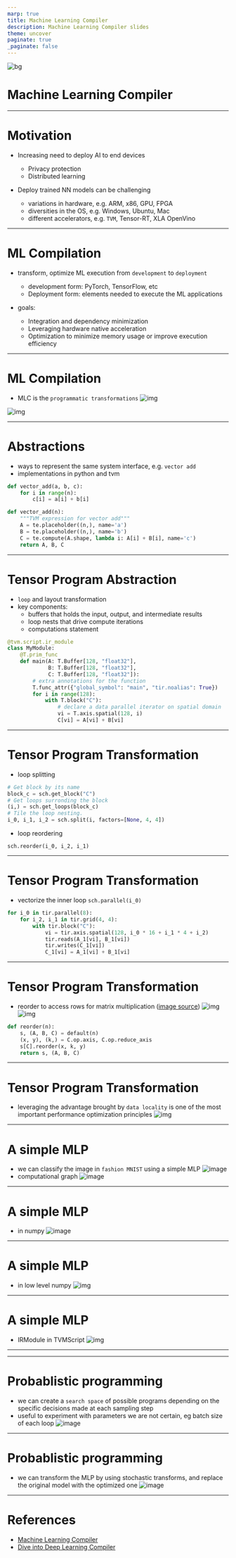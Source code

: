 ```yaml
---
marp: true
title: Machine Learning Compiler
description: Machine Learning Compiler slides
theme: uncover
paginate: true
_paginate: false
---
```


![bg](./assets/gradient.jpg)

# <!--fit--> Machine Learning Compiler

---

# Motivation 

- Increasing need to deploy AI to end devices 
    - Privacy protection 
    - Distributed learning 

- Deploy trained NN models can be challenging 
    - variations in hardware, e.g. ARM, x86, GPU, FPGA  
    - diversities in the OS, e.g. Windows, Ubuntu, Mac 
    - different accelerators, e.g. `TVM`, Tensor-RT, XLA OpenVino

---

# ML Compilation

- transform, optimize ML execution from `development` to `deployment`
    - development form: PyTorch, TensorFlow, etc 
    - Deployment form: elements needed to execute the ML applications

- goals: 
    - Integration and dependency minimization
    - Leveraging hardware native acceleration
    - Optimization to minimize memory usage or improve execution efficiency

---

# ML Compilation

- MLC is the `programmatic transformations`
![img](https://user-images.githubusercontent.com/8708551/176990173-97f98532-6a95-48fd-906f-5e6f35808e2b.png)

![img](https://user-images.githubusercontent.com/8708551/176990178-fa9505b5-9930-44e7-8a28-622edd5880d6.png)

---

# Abstractions

- ways to represent the same system interface, e.g. `vector add`
- implementations in python and tvm 
```python 
def vector_add(a, b, c):
    for i in range(n):
        c[i] = a[i] + b[i]
```
```python
def vector_add(n):
    """TVM expression for vector add"""
    A = te.placeholder((n,), name='a')
    B = te.placeholder((n,), name='b')
    C = te.compute(A.shape, lambda i: A[i] + B[i], name='c')
    return A, B, C
```

---

# <!--fit--> Tensor Program Abstraction

- `loop` and layout transformation 
- key components:
    - buffers that holds the input, output, and intermediate results
    - loop nests that drive compute iterations
    - computations statement
```python 
@tvm.script.ir_module
class MyModule:
    @T.prim_func
    def main(A: T.Buffer[128, "float32"], 
             B: T.Buffer[128, "float32"], 
             C: T.Buffer[128, "float32"]):
        # extra annotations for the function
        T.func_attr({"global_symbol": "main", "tir.noalias": True})
        for i in range(128):
            with T.block("C"):
                # declare a data parallel iterator on spatial domain
                vi = T.axis.spatial(128, i)
                C[vi] = A[vi] + B[vi]
```
---

# <!--fit--> Tensor Program Transformation

- loop splitting 
```python 
# Get block by its name
block_c = sch.get_block("C")
# Get loops surronding the block
(i,) = sch.get_loops(block_c)
# Tile the loop nesting.
i_0, i_1, i_2 = sch.split(i, factors=[None, 4, 4])
```
- loop reordering 
```
sch.reorder(i_0, i_2, i_1)
```

---

# <!--fit--> Tensor Program Transformation

- vectorize the inner loop `sch.parallel(i_0)`
```python 
for i_0 in tir.parallel(8):
    for i_2, i_1 in tir.grid(4, 4):
        with tir.block("C"):
            vi = tir.axis.spatial(128, i_0 * 16 + i_1 * 4 + i_2)
            tir.reads(A_1[vi], B_1[vi])
            tir.writes(C_1[vi])
            C_1[vi] = A_1[vi] + B_1[vi]
```

---

# <!--fit--> Tensor Program Transformation

- reorder to access rows for matrix multiplication ([image source](https://tvm.d2l.ai/chapter_cpu_schedules/matmul.html))
![img](https://user-images.githubusercontent.com/8708551/175759096-f8e260ac-f88d-4bc8-8a4a-dcdff527b560.png)
![img](https://user-images.githubusercontent.com/8708551/175759019-89d42afe-6493-4950-903d-26cdc39d215b.png)
```python
def reorder(n):
    s, (A, B, C) = default(n)
    (x, y), (k,) = C.op.axis, C.op.reduce_axis
    s[C].reorder(x, k, y)
    return s, (A, B, C)
```

---

# <!--fit--> Tensor Program Transformation

- leveraging the advantage brought by `data locality` is one of the most important performance optimization principles
![img](https://user-images.githubusercontent.com/8708551/176990088-bc85928d-8ce7-4a58-a56f-ebb339f7c1fd.png)

---

# A simple MLP 

- we can classify the image in `fashion MNIST` using a simple MLP
![image](https://user-images.githubusercontent.com/8708551/178094462-6fa8c440-d8a2-4b0d-8d19-091e02ae0ef5.png)
- computational graph 
![image](https://user-images.githubusercontent.com/8708551/178094404-7150aa5f-2de8-4e5c-8b92-d770998ecbbc.png)

---

# A simple MLP 

- in numpy 
![image](https://user-images.githubusercontent.com/8708551/178094481-40a4411b-d072-416e-9452-bf4b449d2c2a.png)

---

# A simple MLP 

- in low level numpy
![img](https://user-images.githubusercontent.com/8708551/178094522-83b1bdcf-bc2d-42f6-a17a-e5ee55b05fb7.png)

---

# A simple MLP 

- IRModule in TVMScript
![img](https://user-images.githubusercontent.com/8708551/178094563-ee02688e-1277-49e1-8451-902e9c6dd837.png)

---



---

# Probablistic programming

- we can create a `search space` of possible programs depending on the specific decisions made at each sampling step
- useful to experiment with parameters we are not certain, eg batch size of each loop 
![image](https://user-images.githubusercontent.com/8708551/179339899-52e17d1e-f390-40af-b6d5-6dd7ddf5cf95.png)

---

# Probablistic programming

- we can transform the MLP by using stochastic transforms, and replace the original model with the optimized one 
![image](https://user-images.githubusercontent.com/8708551/179341943-74402839-b408-4b5f-833f-e87211fededb.png)

---

# References 

- [Machine Learning Compiler](https://mlc.ai/summer22/)
- [Dive into Deep Learning Compiler](https://tvm.d2l.ai/)



